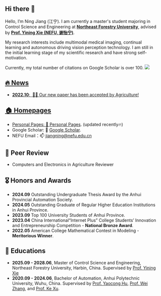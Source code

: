 ## Hi there 👋

Hello, I’m Ning Jiang (江宁). I am currently a master's student majoring in Control Science and Engineering at [**Northeast Forestry University**](https://www.nefu.edu.cn/), advised by **[Prof. Yining Xie (NEFU, 谢怡宁)](https://ccec.nefu.edu.cn/info/1237/4302.htm)**.  

My research interests include multimodal medical imaging, continual learning and autonomous driving vision perception technology. I am still in the initial learning stage of my scientific research and have strong self-motivation. 

Currently, my total number of citations on Google Scholar is over 100. <a href='https://scholar.google.com/citations?user=XfKD8e8AAAAJ'><img src="https://img.shields.io/endpoint?logo=Google%20Scholar&url=https%3A%2F%2Fcdn.jsdelivr.net%2Fgh%2FFloCrystal%2Fflocrystal.github.io@google-scholar-stats%2Fgs_data_shieldsio.json&labelColor=f6f6f6&color=9cf&style=flat&label=citations">

## 🔥 News
- **2022.10**: &nbsp;🎉🎉 Our new paper has been accepted by Agriculture!

## 🏠 Homepages
- Personal Pages: 🌱 [Personal Pages](https://flocrystal.github.io/). (updated recently🔥)
- Google Scholar: 🔭 [Google Scholar](https://scholar.google.com/citations?user=NSHQsrAAAAAJ&hl=zh-CN). 
- NEFU Email：📫 jiangning@nefu.edu.cn


## 📰 Peer Review
- Computers and Electronics in Agriculture Reviewer
  
## 🎖 Honors and Awards
- **2024.09** Outstanding Undergraduate Thesis Award by the Anhui Provincial Automation Society.
- **2024.05** Outstanding Graduate of Regular Higher Education Institutions in Anhui Province.
- **2023.09** Top 100 University Students of Anhui Province.
- **2023.04** China International“Internet Plus” College Students’ Innovation and Entrepreneurship Competition - **National Bronze Award**.
- **2022.05** American College Mathematical Contest in Modeling - **Meritorious Winner**.

## 📖 Educations
- **2025.09 - 2028.06**, Master of Control Science and Engineering, Northeast Forestry University, Harbin, China. Supervised by [Prof. Yining Xie](https://ccec.nefu.edu.cn/info/1237/4302.htm)
- **2020.09 - 2024.06**, Bachelor of Automation, Anhui Polytechnic University, Wuhu, China. Supervised by [Prof. Yaocong Hu](https://cee.ahpu.edu.cn/_s31/2023/0918/c2103a200999/page.psp), [Prof. Wei Zhang](https://www.ahpu.edu.cn/slxy/2018/0331/c2715a100596/page.htm), and [Prof. Ke Xu](https://loop.frontiersin.org/people/1333327/overview).
